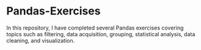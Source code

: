 # Pandas-Exercises
In this repository, I have completed several Pandas exercises covering topics such as filtering, data acquisition, grouping, statistical analysis, data cleaning, and visualization.
